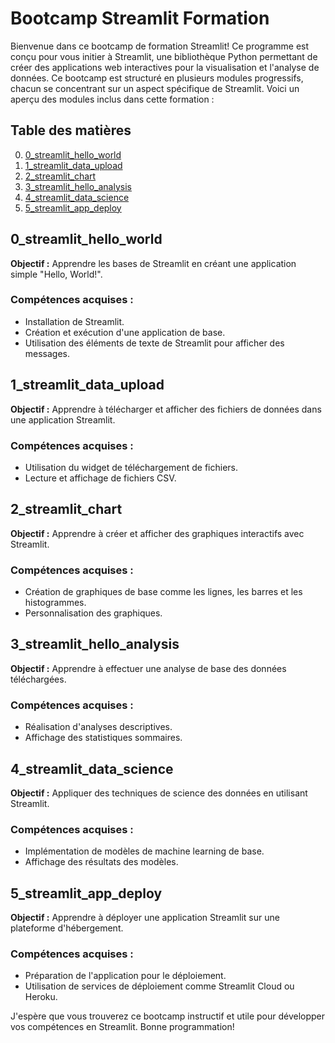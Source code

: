 # Bootcamp Streamlit Formation

Bienvenue dans ce bootcamp de formation Streamlit! Ce programme est conçu pour vous initier à Streamlit, une bibliothèque Python permettant de créer des applications web interactives pour la visualisation et l'analyse de données. Ce bootcamp est structuré en plusieurs modules progressifs, chacun se concentrant sur un aspect spécifique de Streamlit. Voici un aperçu des modules inclus dans cette formation :

## Table des matières
0. [0_streamlit_hello_world](#0_streamlit_hello_world)
1. [1_streamlit_data_upload](#1_streamlit_data_upload)
2. [2_streamlit_chart](#2_streamlit_chart)
3. [3_streamlit_hello_analysis](#3_streamlit_hello_analysis)
4. [4_streamlit_data_science](#4_streamlit_data_science)
5. [5_streamlit_app_deploy](#5_streamlit_app_deploy)

## 0_streamlit_hello_world
**Objectif :** Apprendre les bases de Streamlit en créant une application simple "Hello, World!".

### Compétences acquises :
- Installation de Streamlit.
- Création et exécution d'une application de base.
- Utilisation des éléments de texte de Streamlit pour afficher des messages.

## 1_streamlit_data_upload
**Objectif :** Apprendre à télécharger et afficher des fichiers de données dans une application Streamlit.

### Compétences acquises :
- Utilisation du widget de téléchargement de fichiers.
- Lecture et affichage de fichiers CSV.

## 2_streamlit_chart
**Objectif :** Apprendre à créer et afficher des graphiques interactifs avec Streamlit.

### Compétences acquises :
- Création de graphiques de base comme les lignes, les barres et les histogrammes.
- Personnalisation des graphiques.

## 3_streamlit_hello_analysis
**Objectif :** Apprendre à effectuer une analyse de base des données téléchargées.

### Compétences acquises :
- Réalisation d'analyses descriptives.
- Affichage des statistiques sommaires.

## 4_streamlit_data_science
**Objectif :** Appliquer des techniques de science des données en utilisant Streamlit.

### Compétences acquises :
- Implémentation de modèles de machine learning de base.
- Affichage des résultats des modèles.

## 5_streamlit_app_deploy
**Objectif :** Apprendre à déployer une application Streamlit sur une plateforme d'hébergement.

### Compétences acquises :
- Préparation de l'application pour le déploiement.
- Utilisation de services de déploiement comme Streamlit Cloud ou Heroku.

J'espère que vous trouverez ce bootcamp instructif et utile pour développer vos compétences en Streamlit. 
Bonne programmation!